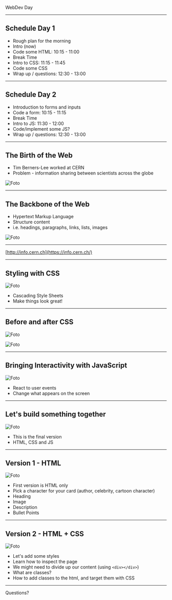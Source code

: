 <!-- _class: intro-slide nemo -->

WebDev Day

---

<!-- _class:  small  -->

## Schedule Day 1

- Rough plan for the morning
- Intro (now)
- Code some HTML: 10:15 - 11:00
- Break Time
- Intro to CSS: 11:15 - 11:45
- Code some CSS
- Wrap up / questions: 12:30 - 13:00

---

<!-- _class:  small  -->

## Schedule Day 2

- Introduction to forms and inputs
- Code a form: 10:15 - 11:15
- Break Time
- Intro to JS: 11:30 - 12:00
- Code/implement some JS?
- Wrap up / questions: 12:30 - 13:00

---

<!-- _class: small -->

## The Birth of the Web

- Tim Berners-Lee worked at CERN
- Problem - information sharing between scientists across the globe

![Foto](./assets/tim-berners-lee.jpeg)

---

<!-- _class: hsplit  -->

## The Backbone of the Web

- Hypertext Markup Language
- Structure content
- i.e. headings, paragraphs, links, lists, images

![Foto](./assets/html1.jpg)

---

<!-- _class: big-headline -->

[http://info.cern.ch](https://info.cern.ch/)

---

<!-- _class: hsplit  -->

## Styling with CSS

![Foto](./assets/css1.png)

- Cascading Style Sheets
- Make things look great!

---

<!-- _class: hsplit  -->

## Before and after CSS

![Foto](./assets/bbc-sport-without-css.png)

![Foto](./assets/bbc-sport-with-css.png)

---

<!-- _class: hsplit  -->

## Bringing Interactivity with JavaScript

![Foto](./assets/html-css-js.jpeg)

- React to user events
- Change what appears on the screen

---

<!-- _class: hsplit   -->

## Let's build something together

![Foto](./assets/final-demo.png)

- This is the final version
- HTML, CSS and JS

---

<!-- _class: hsplit small   -->

## Version 1 - HTML

![Foto](./assets/demo-html.png)

- First version is HTML only
- Pick a character for your card (author, celebrity, cartoon character)
- Heading
- Image
- Description
- Bullet Points

---

<!-- _class: hsplit small   -->

## Version 2 - HTML + CSS

![Foto](./assets/demo-css.png)

- Let's add some styles
- Learn how to inspect the page
- We might need to divide up our content (using `<div></div>`)
- What are classes?
- How to add classes to the html, and target them with CSS

---

<!-- _class: intro-slide nemo -->

Questions?
